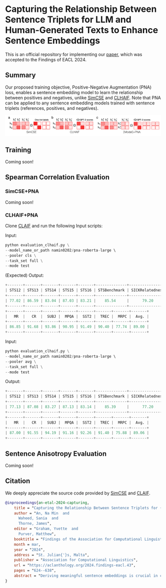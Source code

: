 # Capturing the Relationship Between Sentence Triplets for LLM and Human-Generated Texts to Enhance Sentence Embeddings
This is an official repository for implementing our [paper](https://aclanthology.org/2024.findings-eacl.43/), which was accepted to the Findings of EACL 2024.

## Summary
Our proposed training objective, Positive-Negative Augmentation (PNA) loss, enables a sentence embedding model to learn the relationship between positives and negatives, unlike [SimCSE](https://github.com/princeton-nlp/SimCSE) and [CLHAIF](https://github.com/xiami2019/CLAIF). Note that PNA can be applied to any sentence embedding models trained with sentence triplets (references, positives, and negatives).

![](figure/Figure2.png)


## Training
Coming soon! 


## Spearman Correlation Evaluation

### SimCSE+PNA
Coming soon! 

### CLHAIF+PNA
Clone [CLAIF](https://github.com/xiami2019/CLAIF) and run the following Input scripts:

Input:

```python
python evaluation_clhaif.py \
--model_name_or_path namin0202/pna-roberta-large \ 
--pooler cls \
--task_set full \
--mode test
```

(Expected) Output:

```python
+-------+-------+-------+-------+-------+--------------+-----------------+-------+
| STS12 | STS13 | STS14 | STS15 | STS16 | STSBenchmark | SICKRelatedness |  Avg. |
+-------+-------+-------+-------+-------+--------------+-----------------+-------+
| 77.02 | 86.59 | 83.04 | 87.03 | 83.21 |    85.54     |      79.20      | 83.09 |
+-------+-------+-------+-------+-------+--------------+-----------------+-------+
+-------+-------+-------+-------+-------+-------+-------+-------+
|   MR  |   CR  |  SUBJ |  MPQA |  SST2 |  TREC |  MRPC |  Avg. |
+-------+-------+-------+-------+-------+-------+-------+-------+
| 86.85 | 91.68 | 93.86 | 90.95 | 91.49 | 90.40 | 77.74 | 89.00 |
+-------+-------+-------+-------+-------+-------+-------+-------+
```

Input:

```python
python evaluation_clhaif.py \
--model_name_or_path namin0202/pna-roberta-large \ 
--pooler avg \
--task_set full \
--mode test
```

Output:

```python
+-------+-------+-------+-------+-------+--------------+-----------------+-------+
| STS12 | STS13 | STS14 | STS15 | STS16 | STSBenchmark | SICKRelatedness |  Avg. |
+-------+-------+-------+-------+-------+--------------+-----------------+-------+
| 77.13 | 87.08 | 83.27 | 87.13 | 83.14 |    85.39     |      77.20      | 82.91 |
+-------+-------+-------+-------+-------+--------------+-----------------+-------+
+-------+-------+-------+-------+-------+-------+-------+-------+
|   MR  |   CR  |  SUBJ |  MPQA |  SST2 |  TREC |  MRPC |  Avg. |
+-------+-------+-------+-------+-------+-------+-------+-------+
| 87.00 | 91.55 | 94.19 | 91.16 | 92.26 | 91.40 | 75.88 | 89.06 |
+-------+-------+-------+-------+-------+-------+-------+-------+
```

## Sentence Anisotropy Evaluation
Coming soon!

## Citation
We deeply appreciate the source code provided by [SimCSE](https://github.com/princeton-nlp/SimCSE) and [CLAIF](https://github.com/xiami2019/CLAIF). 
```bibtex
@inproceedings{an-etal-2024-capturing,
    title = "Capturing the Relationship Between Sentence Triplets for {LLM} and Human-Generated Texts to Enhance Sentence Embeddings",
    author = "An, Na Min  and
      Waheed, Sania  and
      Thorne, James",
    editor = "Graham, Yvette  and
      Purver, Matthew",
    booktitle = "Findings of the Association for Computational Linguistics: EACL 2024",
    month = mar,
    year = "2024",
    address = "St. Julian{'}s, Malta",
    publisher = "Association for Computational Linguistics",
    url = "https://aclanthology.org/2024.findings-eacl.43",
    pages = "624--638",
    abstract = "Deriving meaningful sentence embeddings is crucial in capturing the semantic relationship between texts. Recent advances in building sentence embedding models have centered on replacing traditional human-generated text datasets with those generated by LLMs. However, the properties of these widely used LLM-generated texts remain largely unexplored. Here, we evaluate the quality of the LLM-generated texts from four perspectives (Positive Text Repetition, Length Difference Penalty, Positive Score Compactness, and Negative Text Implausibility) and find that there exists an inherent difference between human and LLM-generated datasets. To further enhance sentence embeddings using both human and LLM-generated datasets, we propose a novel loss function that incorporates Positive-Negative sample Augmentation (PNA) within the contrastive learning objective. Our results demonstrate that PNA effectively mitigates the sentence anisotropy problem in Wikipedia corpus (-7{\%} compared to CLHAIF) and simultaneously improves the Spearman{'}s correlation in standard Semantic Textual Similarity (STS) tasks (+1.47{\%} compared to CLHAIF).",
}
```